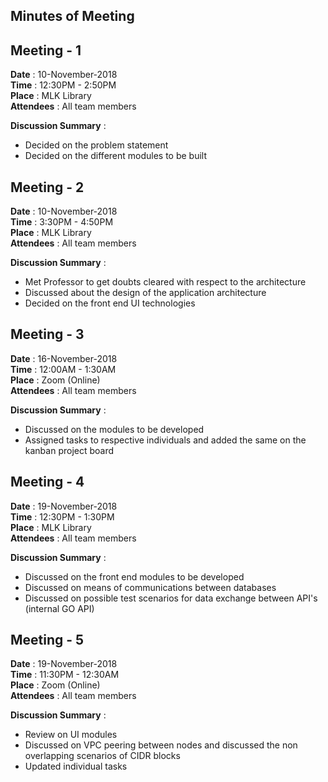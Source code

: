## Minutes of Meeting

## Meeting - 1
**Date**      : 10-November-2018  
<b>Time</b>      : 12:30PM - 2:50PM     
<b>Place</b>     : MLK Library     
<b>Attendees</b> : All team members    

<b>Discussion Summary</b> :
   
   - Decided on the problem statement  
   - Decided on the different modules to be built  

## Meeting - 2
<b>Date</b>      : 10-November-2018      
<b>Time</b>      : 3:30PM - 4:50PM    
<b>Place</b>     : MLK Library       
<b>Attendees</b> : All team members      

<b>Discussion Summary</b> :

   - Met Professor to get doubts cleared with respect to the architecture
   - Discussed about the design of the application architecture
   - Decided on the front end UI technologies
   
## Meeting - 3
<b>Date</b>      : 16-November-2018   
<b>Time</b>      : 12:00AM - 1:30AM    
<b>Place</b>     : Zoom (Online)  
<b>Attendees</b> : All team members 

<b>Discussion Summary</b> :
 
   - Discussed on the modules to be developed
   - Assigned tasks to respective individuals and added the same on the kanban project board
   
## Meeting - 4
<b>Date</b>      : 19-November-2018   
<b>Time</b>      : 12:30PM - 1:30PM   
<b>Place</b>     : MLK Library     
<b>Attendees</b> : All team members 

<b>Discussion Summary</b> :
 
   - Discussed on the front end modules to be developed
   - Discussed on means of communications between databases
   - Discussed on possible test scenarios for data exchange between API's (internal GO API)
   
   
## Meeting - 5
<b>Date</b>      : 19-November-2018   
<b>Time</b>      : 11:30PM - 12:30AM    
<b>Place</b>     : Zoom (Online)  
<b>Attendees</b> : All team members 

<b>Discussion Summary</b> :
 
   - Review on UI modules
   - Discussed on VPC peering between nodes and discussed the non overlapping scenarios of CIDR blocks
   - Updated individual tasks
   
